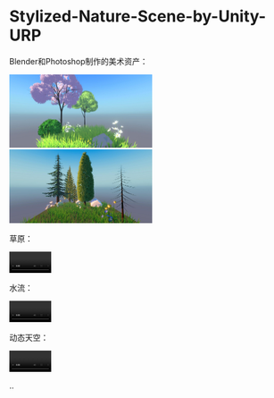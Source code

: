 # Stylized-Nature-Scene-by-Unity-URP



Blender和Photoshop制作的美术资产：

<img src="Recordings/image_006_0000.jpg" alt="image_006_0000" style="zoom: 25%;" />

<img src="Recordings/image_010_0012.jpg" alt="image_010_0012" style="zoom:25%;" />





草原：

<video src="Recordings/movie_016.mp4" style="zoom:25%;"></video>



水流：

<video src="Recordings/movie_014.mp4" style="zoom:25%;"></video>



动态天空：

<video src="Recordings/movie_020.mp4" style="zoom:25%;"></video>

..